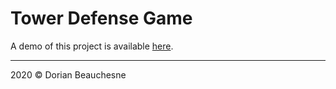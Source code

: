 # Tower Defense Game


A demo of this project is available [here](https://d0rianb.github.io/TowerDefenseGame/).

* * *

2020 &copy; Dorian Beauchesne
